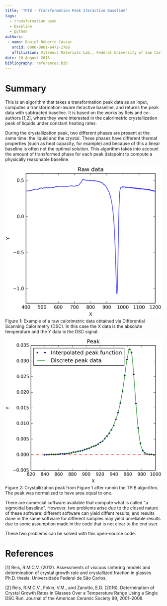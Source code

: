 ```yaml
---
title: 'TPIB - Transformation Peak Iteractive Baseline'
tags:
  - transformation peak
  - baseline
  - python
authors:
 - name: Daniel Roberto Cassar
   orcid: 0000-0001-6472-2780
   affiliation: Vitreous Materials Lab., Federal University of Sao Carlos, Sao Carlos-SP, Brazil
date: 10 August 2016
bibliography: references.bib
---
```


# Summary

This is an algorithm that takes a transformation peak data as an input, computes a transformation-aware iteractive baseline, and returns the peak data with subtracted baseline. It is based on the works by Reis and co-authors [1,2], where they were interested in the calorimetric crystallization peak of liquids under constant heating rates. 

During the crystallization peak, two different phases are present at the same time: the liquid and the crystal. These phases have different thermal properties (such as heat capacity, for example) and because of this a linear baseline is often not the optimal solution. This algorithm takes into account the amount of transformed phase for each peak datapoint to compute a physically reasonable baseline.

![Example of a raw calorimetric data obtained via Differential Scanning Calorimetry (DSC)](raw_data.png)
Figure 1: Example of a raw calorimetric data obtained via Differential Scanning Calorimetry (DSC). In this case the X data is the absolute temperature and the Y data is the DSC signal.

![Crystallization peak from Figure 1 after runnin the TPIB algorithm](peak.png)
Figure 2: Crystallization peak from Figure 1 after runnin the TPIB algorithm. The peak was normalized to have area equal to one.

There are comercial software available that compute what is called "a sigmoidal baseline". However, two problems arise due to the closed nature of these software: different software can yield diffent results; and results done in the same software for different samples may yield unreliable results due to some assumption made in the code that is not clear to the end user.

These two problems can be solved with this open-source code.

# References

[1] Reis, R.M.C.V. (2012). Assessments of viscous sintering models and determination of crystal growth rate and crystallized fraction in glasses. Ph.D. thesis. Universidade Federal de São Carlos.

[2] Reis, R.M.C.V., Fokin, V.M., and Zanotto, E.D. (2016). Determination of Crystal Growth Rates in Glasses Over a Temperature Range Using a Single DSC Run. Journal of the American Ceramic Society 99, 2001–2008.
